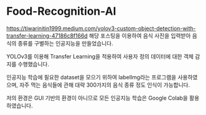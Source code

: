 # Food-Recognition-AI
https://tiwarinitin1999.medium.com/yolov3-custom-object-detection-with-transfer-learning-47186c8f166d 
해당 포스팅을 이용하여 음식 사진을 입력받아 음식의 종류를 구별하는 인공지능을 만들었습니다.

YOLOv3를 이용해 Transfer Learning을 적용하여 사용자 정의 데이터에 대한 객체 감지를 수행했습니다.

인공지능 학습에 필요한 dataset을 모으기 위하여 labelImg라는 프로그램을 사용하였으며, 자주 먹는 음식들에 관해 대략 300가지의 음식 종류 정도 인식이 가능합니다.

저의 환경은 GUI 기반의 환경이 아니므로 모든 인공지능 학습은 Google Colab을 활용하였습니다.
